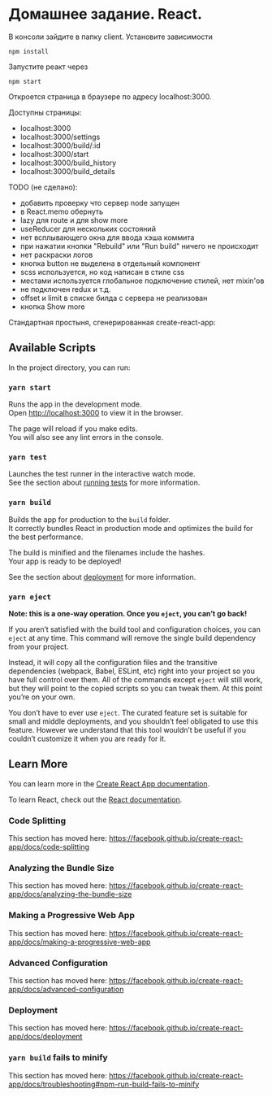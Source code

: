 # Домашнее задание. React.

В консоли зайдите в папку client. Установите зависимости
```
npm install
```

Запустите реакт через
```
npm start
```

Откроется страница в браузере по адресу localhost:3000.

Доступны страницы:
* localhost:3000
* localhost:3000/settings
* localhost:3000/build/:id
* localhost:3000/start
* localhost:3000/build_history
* localhost:3000/build_details


TODO (не сделано):
* добавить проверку что сервер node запущен
* в React.memo обернуть
* lazy для route и для show more
* useReducer для нескольких состояний
* нет всплывающего окна для ввода хэша коммита
* при нажатии кнопки "Rebuild" или "Run build"  ничего не происходит
* нет раскраски логов 
* кнопка button не выделена в отдельный компонент
* scss используется, но код написан в стиле css
* местами используется глобальное подключение стилей, нет mixin'ов
* не подключен redux и т.д.
* offset и limit в списке билда с сервера не реализован
* кнопка Show more





Стандартная простыня, сгенерированная create-react-app:

## Available Scripts

In the project directory, you can run:

### `yarn start`

Runs the app in the development mode.<br />
Open [http://localhost:3000](http://localhost:3000) to view it in the browser.

The page will reload if you make edits.<br />
You will also see any lint errors in the console.

### `yarn test`

Launches the test runner in the interactive watch mode.<br />
See the section about [running tests](https://facebook.github.io/create-react-app/docs/running-tests) for more information.

### `yarn build`

Builds the app for production to the `build` folder.<br />
It correctly bundles React in production mode and optimizes the build for the best performance.

The build is minified and the filenames include the hashes.<br />
Your app is ready to be deployed!

See the section about [deployment](https://facebook.github.io/create-react-app/docs/deployment) for more information.

### `yarn eject`

**Note: this is a one-way operation. Once you `eject`, you can’t go back!**

If you aren’t satisfied with the build tool and configuration choices, you can `eject` at any time. This command will remove the single build dependency from your project.

Instead, it will copy all the configuration files and the transitive dependencies (webpack, Babel, ESLint, etc) right into your project so you have full control over them. All of the commands except `eject` will still work, but they will point to the copied scripts so you can tweak them. At this point you’re on your own.

You don’t have to ever use `eject`. The curated feature set is suitable for small and middle deployments, and you shouldn’t feel obligated to use this feature. However we understand that this tool wouldn’t be useful if you couldn’t customize it when you are ready for it.

## Learn More

You can learn more in the [Create React App documentation](https://facebook.github.io/create-react-app/docs/getting-started).

To learn React, check out the [React documentation](https://reactjs.org/).

### Code Splitting

This section has moved here: https://facebook.github.io/create-react-app/docs/code-splitting

### Analyzing the Bundle Size

This section has moved here: https://facebook.github.io/create-react-app/docs/analyzing-the-bundle-size

### Making a Progressive Web App

This section has moved here: https://facebook.github.io/create-react-app/docs/making-a-progressive-web-app

### Advanced Configuration

This section has moved here: https://facebook.github.io/create-react-app/docs/advanced-configuration

### Deployment

This section has moved here: https://facebook.github.io/create-react-app/docs/deployment

### `yarn build` fails to minify

This section has moved here: https://facebook.github.io/create-react-app/docs/troubleshooting#npm-run-build-fails-to-minify
